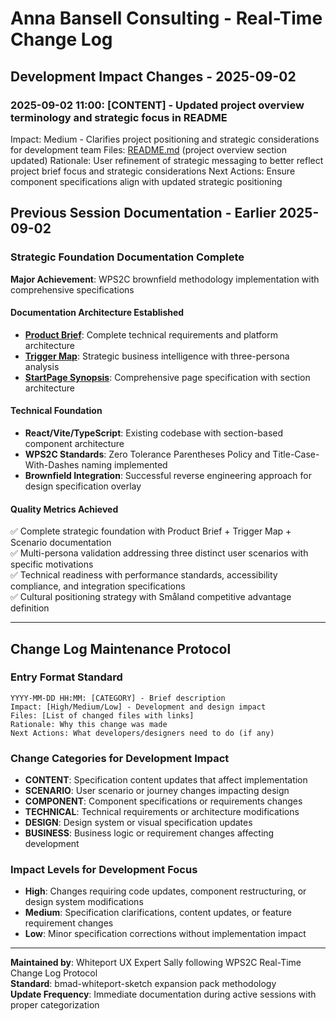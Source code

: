 # Anna Bansell Consulting - Real-Time Change Log

## Development Impact Changes - 2025-09-02

### 2025-09-02 11:00: [CONTENT] - Updated project overview terminology and strategic focus in README
Impact: Medium - Clarifies project positioning and strategic considerations for development team
Files: [README.md](README.md) (project overview section updated)
Rationale: User refinement of strategic messaging to better reflect project brief focus and strategic considerations
Next Actions: Ensure component specifications align with updated strategic positioning

## Previous Session Documentation - Earlier 2025-09-02

### Strategic Foundation Documentation Complete
**Major Achievement**: WPS2C brownfield methodology implementation with comprehensive specifications

#### Documentation Architecture Established
- **[Product Brief](docs/A-Product-Brief/01-Product-Brief.md)**: Complete technical requirements and platform architecture
- **[Trigger Map](docs/B-Trigger-Map/01-Trigger-Map.md)**: Strategic business intelligence with three-persona analysis
- **[StartPage Synopsis](docs/C-Scenarios/01-Browse-Website/1.1-StartPage/1.1-StartPage-Synopsis.md)**: Comprehensive page specification with section architecture

#### Technical Foundation
- **React/Vite/TypeScript**: Existing codebase with section-based component architecture
- **WPS2C Standards**: Zero Tolerance Parentheses Policy and Title-Case-With-Dashes naming implemented
- **Brownfield Integration**: Successful reverse engineering approach for design specification overlay

#### Quality Metrics Achieved
✅ Complete strategic foundation with Product Brief + Trigger Map + Scenario documentation  
✅ Multi-persona validation addressing three distinct user scenarios with specific motivations  
✅ Technical readiness with performance standards, accessibility compliance, and integration specifications  
✅ Cultural positioning strategy with Småland competitive advantage definition

---

## Change Log Maintenance Protocol

### Entry Format Standard
```
YYYY-MM-DD HH:MM: [CATEGORY] - Brief description
Impact: [High/Medium/Low] - Development and design impact
Files: [List of changed files with links]
Rationale: Why this change was made
Next Actions: What developers/designers need to do (if any)
```

### Change Categories for Development Impact
- **CONTENT**: Specification content updates that affect implementation
- **SCENARIO**: User scenario or journey changes impacting design
- **COMPONENT**: Component specifications or requirements changes
- **TECHNICAL**: Technical requirements or architecture modifications
- **DESIGN**: Design system or visual specification updates
- **BUSINESS**: Business logic or requirement changes affecting development

### Impact Levels for Development Focus
- **High**: Changes requiring code updates, component restructuring, or design system modifications
- **Medium**: Specification clarifications, content updates, or feature requirement changes
- **Low**: Minor specification corrections without implementation impact

---

**Maintained by**: Whiteport UX Expert Sally following WPS2C Real-Time Change Log Protocol  
**Standard**: bmad-whiteport-sketch expansion pack methodology  
**Update Frequency**: Immediate documentation during active sessions with proper categorization
